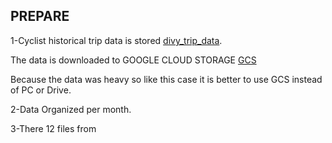 ## PREPARE
1-Cyclist historical trip data is stored [divy_trip_data](https://divvy-tripdata.s3.amazonaws.com/index.html).

The data is downloaded to GOOGLE CLOUD STORAGE  [GCS](https://console.cloud.google.com/storage/browser/cyclistic_bike_share_case_study_24;tab=objects?forceOnBucketsSortingFiltering=true&hl=en&project=genuine-ember-407810&prefix=&forceOnObjectsSortingFiltering=false)

  Because the data was heavy so like this case it is better to use GCS instead of PC or Drive.

2-Data Organized per month.

3-There 12 files from
